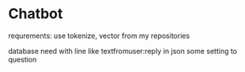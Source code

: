 # Chatbot

requrements: use tokenize, vector from my repositories

database need with line like textfromuser:reply
in json some setting to question

